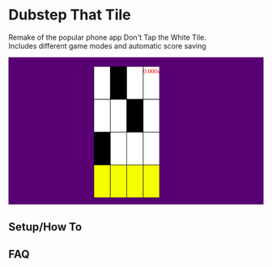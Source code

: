 # Dubstep That Tile
Remake of the popular phone app Don't Tap the White Tile.
<br>Includes different game modes and automatic score saving

![Screenshot](gameplay.png)

## Setup/How To

## FAQ

